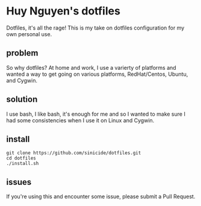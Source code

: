 # Huy Nguyen's dotfiles
Dotfiles, it's all the rage! This is my take on dotfiles configuration for my own personal use.

## problem
So why dotfiles? At home and work, I use a varierty of platforms and wanted a way to get going on various platforms, RedHat/Centos, Ubuntu, and Cygwin.

## solution
I use bash, I like bash, it's enough for me and so I wanted to make sure I had some consistencies when I use it on Linux and Cygwin.

## install
```
git clone https://github.com/sinicide/dotfiles.git
cd dotfiles
./install.sh
```

## issues
If you're using this and encounter some issue, please submit a Pull Request.